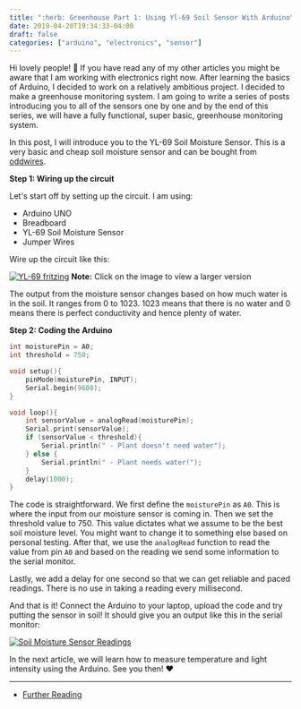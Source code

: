 ```yaml
---
title: ":herb: Greenhouse Part 1: Using Yl-69 Soil Sensor With Arduino"
date: 2019-04-20T19:34:33-04:00
draft: false
categories: ["arduino", "electronics", "sensor"]
---
```


Hi lovely people! :wave: If you have read any of my other articles you might be aware that I am working with electronics right now. After learning the basics of Arduino, I decided to work on a relatively ambitious project. I decided to make a greenhouse monitoring system. I am going to write a series of posts introducing you to all of the sensors one by one and by the end of this series, we will have a fully functional, super basic, greenhouse monitoring system.

In this post, I will introduce you to the YL-69 Soil Moisture Sensor. This is a very basic and cheap soil moisture sensor and can be bought from [oddwires](https://www.oddwires.com/yl-69-soil-hygrometer-humidity-soil-moisture-detection-sensor/). 

**Step 1: Wiring up the circuit**

Let's start off by setting up the circuit. I am using:

- Arduino UNO
- Breadboard
- YL-69 Soil Moisture Sensor
- Jumper Wires

Wire up the circuit like this:

[![YL-69 fritzing](/images/raspberry/green-house/YL-69-soil_bb.png)](/images/raspberry/green-house/YL-69-soil_bb.png)
**Note:** Click on the image to view a larger version

The output from the moisture sensor changes based on how much water is in the soil. It ranges from 0 to 1023. 1023 means that there is no water and 0 means there is perfect conductivity and hence plenty of water.

**Step 2: Coding the Arduino**

```c
int moisturePin = A0;
int threshold = 750;

void setup(){
    pinMode(moisturePin, INPUT);
    Serial.begin(9600);
}

void loop(){
    int sensorValue = analogRead(moisturePin);    
    Serial.print(sensorValue);    
    if (sensorValue < threshold){
        Serial.println(" - Plant doesn't need water");
    } else {
        Serial.println(" - Plant needs water!");
    }
    delay(1000);
}
```

The code is straightforward. We first define the `moisturePin` as `A0`. This is where the input from our moisture sensor is coming in. Then we set the threshold value to 750. This value dictates what we assume to be the best soil moisture level. You might want to change it to something else based on personal testing. After that, we use the `analogRead` function to read the value from pin `A0` and based on the reading we send some information to the serial monitor.

Lastly, we add a delay for one second so that we can get reliable and paced readings. There is no use in taking a reading every millisecond.

And that is it! Connect the Arduino to your laptop, upload the code and try putting the sensor in soil! It should give you an output like this in the serial monitor:

[![Soil Moisture Sensor Readings](/images/raspberry/green-house/soil-moisture-readings.png)](/images/raspberry/green-house/soil-moisture-readings.png)

In the next article, we will learn how to measure temperature and light intensity using the Arduino. See you then! :heart:

<hr>

- [Further Reading](https://randomnerdtutorials.com/guide-for-soil-moisture-sensor-yl-69-or-hl-69-with-the-arduino/)